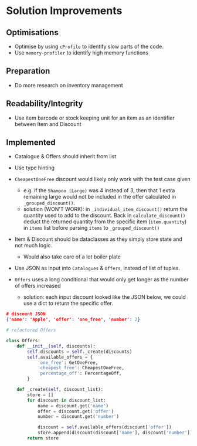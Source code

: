 # Solution Improvements

## Optimisations

- Optimise by using `cProfile` to identify slow parts of the code.
- Use `memory-profiler` to identify high memory functions

## Preparation

- Do more research on inventory management

## Readability/Integrity

- Use item barcode or stock keeping unit for an item as an identifier between Item and Discount

## Implemented

- Catalogue & Offers should inherit from list

- Use type hinting

- `CheapestOneFree` discount would likely only work with the test case given

  - e.g. if the `Shampoo (Large)` was 4 instead of 3, then that 1 extra remaining large would not be included in the offer calculated in `_grouped_discount()`.
  - solution (WON'T WORK): in `_individual_item_discount()` return the quantity used to add to the discount. Back in `calculate_discount()` deduct the returned quantity from the specific item (`item.quantity`) in `items` list before parsing `items` to `_grouped_discount()`

- Item & Discount should be dataclasses as they simply store state and not much logic.

  - Would also take care of a lot boiler plate

- Use JSON as input into `Catalogues` & `Offers`, instead of list of tuples.

- `Offers` uses a long conditional that would only get longer as the number of offers increased
  - solution: each input discount looked like the JSON below, we could use a dict to return the specific offer.

```json
# discount JSON
{'name': 'Apple', 'offer': 'one_free', 'number': 2}

```

```python
# refactored Offers

class Offers:
    def __init__(self, discounts):
        self.discounts = self._create(discounts)
        self.available_offers = {
            'one_free': GetOneFree,
            'cheapest_free': CheapestOneFree,
            'percentage_off': PercentageOff,
        }

    def _create(self, discount_list):
        store = []
        for discount in discount_list:
            name = discount.get('name')
            offer = discount.get('offer')
            number = discount.get('number')

            discount = self.available_offers(discount['offer'])
            store.append(discount(discount['name'], discount['number'])
        return store
```
